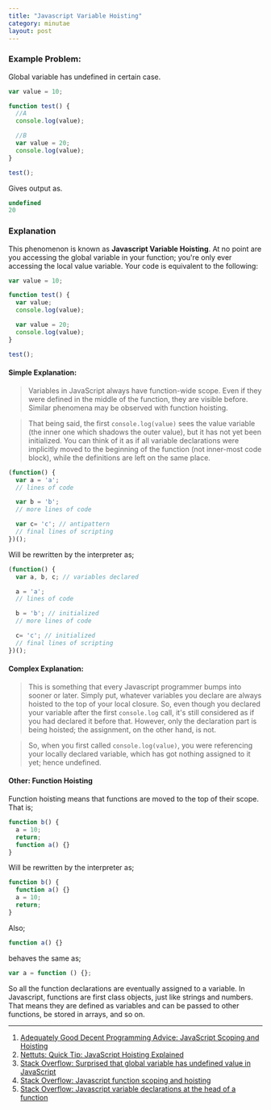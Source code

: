 ```yaml
---
title: "Javascript Variable Hoisting"
category: minutae
layout: post
---
```


### Example Problem:

Global variable has undefined in certain case.

```javascript
var value = 10;

function test() {
  //A
  console.log(value);

  //B
  var value = 20;
  console.log(value);
}

test();
```

Gives output as.

```javascript
undefined
20
```

### Explanation

This phenomenon is known as __Javascript Variable Hoisting__. At no point are
you accessing the global variable in your function; you're only ever
accessing the local value variable. Your code is equivalent to the
following:

```javascript
var value = 10;

function test() {
  var value;
  console.log(value);

  var value = 20;
  console.log(value);
}

test();
```

#### Simple Explanation:

> Variables in JavaScript always have function-wide scope. Even if they were
> defined in the middle of the function, they are visible before. Similar
> phenomena may be observed with function hoisting.

> That being said, the first `console.log(value)` sees the value variable (the
> inner one which shadows the outer value), but it has not yet been initialized.
> You can think of it as if all variable declarations were implicitly moved to
> the beginning of the function (not inner-most code block), while the
> definitions are left on the same place.

```javascript
(function() {
  var a = 'a';
  // lines of code

  var b = 'b';
  // more lines of code

  var c= 'c'; // antipattern
  // final lines of scripting
})();
```

Will be rewritten by the interpreter as;

```javascript
(function() {
  var a, b, c; // variables declared

  a = 'a';
  // lines of code

  b = 'b'; // initialized
  // more lines of code

  c= 'c'; // initialized
  // final lines of scripting
})();
```

#### Complex Explanation:

> This is something that every Javascript programmer bumps into sooner or later.
> Simply put, whatever variables you declare are always hoisted to the top of
> your local closure. So, even though you declared your variable after the first
> `console.log` call, it's still considered as if you had declared it before
> that. However, only the declaration part is being hoisted; the assignment, on
> the other hand, is not.

> So, when you first called `console.log(value)`, you were referencing your
> locally declared variable, which has got nothing assigned to it yet; hence
> undefined.

#### Other: Function Hoisting

Function hoisting means that functions are moved to the top of their scope. That
is;

```javascript
function b() {
  a = 10;
  return;
  function a() {}
}
```

Will be rewritten by the interpreter as;

```javascript
function b() {
  function a() {}
  a = 10;
  return;
}
```

Also;

```javascript
function a() {}
```

behaves the same as;

```javascript
var a = function () {};
```

So all the function declarations are eventually assigned to a variable. In
Javascript, functions are first class objects, just like strings and numbers.
That means they are defined as variables and can be passed to other functions,
be stored in arrays, and so on.

---

1. [Adequately Good Decent Programming Advice: JavaScript Scoping and
   Hoisting][1]
2. [Nettuts: Quick Tip: JavaScript Hoisting Explained][2]
3. [Stack Overflow: Surprised that global variable has undefined value in
   JavaScript][3]
4. [Stack Overflow: Javascript function scoping and hoisting][4]
5. [Stack Overflow: Javascript variable declarations at the head of a
   function][5]

[1]: http://www.adequatelygood.com/JavaScript-Scoping-and-Hoisting.html
[2]: http://net.tutsplus.com/tutorials/javascript-ajax/quick-tip-javascript-hoisting-explained/
[3]: http://stackoverflow.com/questions/9085839/surprised-that-global-variable-has-undefined-value-in-
[4]: http://stackoverflow.com/questions/7506844/javascript-function-scoping-and-hoisting
[5]: http://stackoverflow.com/questions/8351293/javascript-variable-declarations-at-the-head-of-a-function
